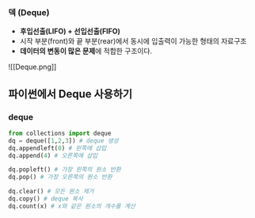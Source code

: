 ### 덱 (Deque)
+ **후입선출(LIFO) + 선입선출(FIFO)**
+ 시작 부분(front)와 끝 부분(rear)에서 동시에 입출력이 가능한 형태의 자료구조
+ **데이터의 변동이 많은 문제**에 적합한 구조이다.

![[Deque.png]]

## 파이썬에서 Deque 사용하기
### deque
```python
from collections import deque
dq = deque([1,2,3]) # deque 생성
dq.appendleft(0) # 왼쪽에 삽입
dq.append(4) # 오른쪽에 삽입

dq.popleft() # 가장 왼쪽의 원소 반환
dq.pop() # 가장 오른쪽의 원소 반환

dq.clear() # 모든 원소 제거
dq.copy() # deque 복사
dq.count(x) # x와 같은 원소의 개수를 계산
```
